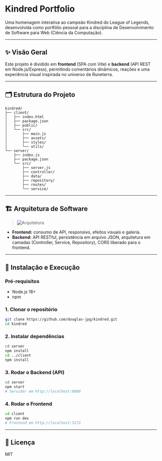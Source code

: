 # Kindred Portfolio

Uma homenagem interativa ao campeão Kindred do League of Legends, desenvolvida como portfólio pessoal para a disciplina de Desenvolvimento de Software para Web (Ciência da Computação).

---

## ✨ Visão Geral

Este projeto é dividido em **frontend** (SPA com Vite) e **backend** (API REST em Node.js/Express), permitindo comentários dinâmicos, reações e uma experiência visual inspirada no universo de Runeterra.

---

## 🗂️ Estrutura do Projeto

```
kindred/
├── client/        
│   ├── index.html
│   ├── package.json
│   ├── public/           
│   └── src/
│       ├── main.js       
│       ├── assets/       
│       ├── styles/       
│       └── utils/        
└── server/        
    ├── index.js
    ├── package.json
    └── src/
        ├── server.js     
        ├── controller/  
        ├── data/         
        ├── repository/   
        ├── routes/       
        └── service/      
```

---

## 🏗️ Arquitetura de Software

> ![Arquitetura](https://github.com/user-attachments/assets/8e23dcfe-b579-4335-913c-83f0a94b60d9)


- **Frontend:** consumo de API, responsivo, efeitos visuais e galeria.
- **Backend:** API RESTful, persistência em arquivo JSON, arquitetura em camadas (Controller, Service, Repository), CORS liberado para o frontend.

---

## 🚀 Instalação e Execução

### Pré-requisitos
- Node.js 18+
- npm

### 1. Clonar o repositório
```sh
git clone https://github.com/douglas-jpg/kindred.git
cd kindred
```

### 2. Instalar dependências
```sh
cd server 
npm install
cd ../client 
npm install
```

### 3. Rodar o Backend (API)
```sh
cd server
npm start
# Servidor em http://localhost:8080
```

### 4. Rodar o Frontend
```sh
cd client
npm run dev
# Frontend em http://localhost:5173
```
---

## 📄 Licença
MIT
